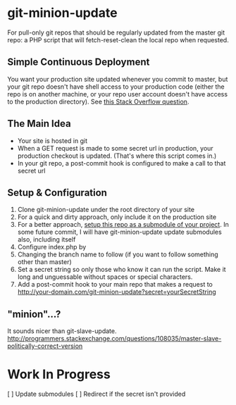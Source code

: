 # git-minion-update
For pull-only git repos that should be regularly updated from the master git repo: a PHP script that will fetch-reset-clean the local repo when requested. 

## Simple Continuous Deployment
You want your production site updated whenever you commit to master, but your git repo doesn't have shell access to your production code (either the repo is on another machine, or your repo user account doesn't have access to the production directory). See [this Stack Overflow question](http://stackoverflow.com/questions/9589814/git-force-a-pull-to-overwrite-everything-on-every-pull). 

## The Main Idea
* Your site is hosted in git
* When a GET request is made to some secret url in production, your production checkout is updated. (That's where this script comes in.)
* In your git repo, a post-commit hook is configured to make a call to that secret url

## Setup & Configuration
1. Clone git-minion-update under the root directory of your site
  1. For a quick and dirty approach, only include it on the production site
  2. For a better approach, [setup this repo as a submodule of your project](https://git-scm.com/book/en/v2/Git-Tools-Submodules). In some future commit, I will have git-minion-update update submodules also, including itself
2. Configure index.php by 
  1. Changing the branch name to follow (if you want to follow something other than master)
  2. Set a secret string so only those who know it can run the script. Make it long and unguessable without spaces or special characters. 
3. Add a post-commit hook to your main repo that makes a request to http://your-domain.com/git-minion-update?secret=yourSecretString

## "minion"...?
It sounds nicer than git-slave-update. http://programmers.stackexchange.com/questions/108035/master-slave-politically-correct-version

# Work In Progress
[ ] Update submodules
[ ] Redirect if the secret isn't provided
